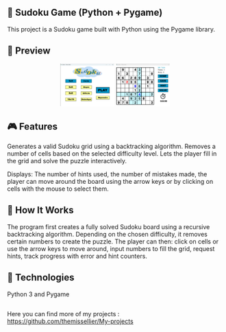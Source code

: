 ## 🧩 Sudoku Game (Python + Pygame)

This project is a Sudoku game built with Python using the Pygame library.

## 📸 Preview
<p align="center">
  <img src="menu.jpg" alt="Sudoku Game Menu" width="25%">
  <img src="game.jpg" alt="SUdoku Game in progress" width="25%">
</p>

## 🎮 Features

Generates a valid Sudoku grid using a backtracking algorithm.
Removes a number of cells based on the selected difficulty level.
Lets the player fill in the grid and solve the puzzle interactively.

Displays:
The number of hints used, the number of mistakes made, the player can move around the board using the arrow keys or by clicking on cells with the mouse to select them.

## 🧠 How It Works

The program first creates a fully solved Sudoku board using a recursive backtracking algorithm.
Depending on the chosen difficulty, it removes certain numbers to create the puzzle.
The player can then:
click on cells or use the arrow keys to move around, input numbers to fill the grid, request hints, track progress with error and hint counters.

## 🚀 Technologies

Python 3 and
Pygame

## 
Here you can find more of my projects : https://github.com/themissellier/My-projects
